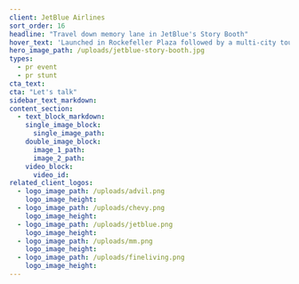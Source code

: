 ```yaml
---
client: JetBlue Airlines
sort_order: 16
headline: "Travel down memory lane in JetBlue's Story Booth"
hover_text: 'Launched in Rockefeller Plaza followed by a multi-city tour, the Story Booth invited visitors to record stories of their experiences flying JetBlue for use in TV commercials and on the Web.'
hero_image_path: /uploads/jetblue-story-booth.jpg
types:
  - pr event
  - pr stunt
cta_text:
cta: "Let's talk"
sidebar_text_markdown:
content_section:
  - text_block_markdown:
    single_image_block:
      single_image_path:
    double_image_block:
      image_1_path:
      image_2_path:
    video_block:
      video_id:
related_client_logos:
  - logo_image_path: /uploads/advil.png
    logo_image_height:
  - logo_image_path: /uploads/chevy.png
    logo_image_height:
  - logo_image_path: /uploads/jetblue.png
    logo_image_height:
  - logo_image_path: /uploads/mm.png
    logo_image_height:
  - logo_image_path: /uploads/fineliving.png
    logo_image_height:
---
```

